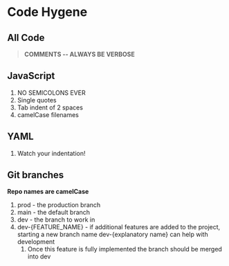 # Code Hygene

## All Code

>**COMMENTS -- ALWAYS BE VERBOSE**

## JavaScript

1. NO SEMICOLONS EVER
2. Single quotes
3. Tab indent of 2 spaces
4. camelCase filenames

## YAML

1. Watch your indentation!

## Git branches

**Repo names are camelCase**

1. prod - the production branch
2. main - the default branch
3. dev - the branch to work in
4. dev-{FEATURE_NAME} - if additional features are added to the project, starting a new branch name dev-{explanatory name} can help with development
   1. Once this feature is fully implemented the branch should be merged into dev